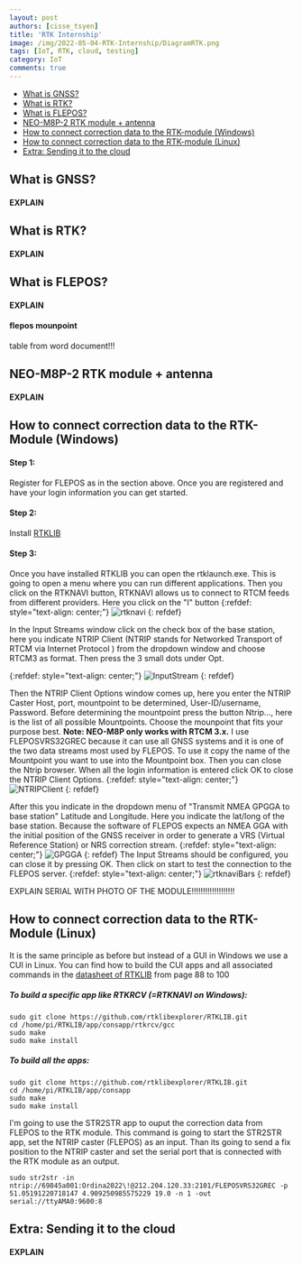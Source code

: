 ```yaml
---
layout: post
authors: [cisse_tsyen]
title: 'RTK Internship'
image: /img/2022-05-04-RTK-Internship/DiagramRTK.png
tags: [IoT, RTK, cloud, testing]
category: IoT
comments: true
---
```

- [What is GNSS?](#What-is-GNSS)
- [What is RTK?](#What-is-RTK)
- [What is FLEPOS?](#What-is-FLEPOS)
- [NEO-M8P-2 RTK module + antenna](NEO-M8P-2-RTK-module-antenna)
- [How to connect correction data to the RTK-module (Windows)](#How-to-connect-correction-data-to-the-RTK-Module-Windows)
- [How to connect correction data to the RTK-module (Linux)](#How-to-connect-correction-data-to-the-RTK-Module-Linux)
- [Extra: Sending it to the cloud](Extra-Sending-it-to-the-cloud)

## What is GNSS?
#### EXPLAIN

## What is RTK?
#### EXPLAIN
## What is FLEPOS?
#### EXPLAIN
#### flepos mounpoint
table from word document!!!


## NEO-M8P-2 RTK module + antenna
#### EXPLAIN


## How to connect correction data to the RTK-Module (Windows)
#### Step 1:
Register for FLEPOS as in the section above. 
Once you are registered and have your login information you can get started.

#### Step 2:
Install [RTKLIB](http://www.rtklib.com/)

#### Step 3:
Once you have installed RTKLIB you can open the rtklaunch.exe. 
This is going to open a menu where you can run different applications.
Then you click on the RTKNAVI button, RTKNAVI allows us to connect to RTCM feeds from different providers. 
Here you click on the "I" button
{:refdef: style="text-align: center;"}
<img src="{{ '/img/2022-05-04-RTK-Internship/rtknavi.JPG' | prepend: site.baseurl }}" alt="rtknavi" class="image center" style="margin:0px auto; max-width:100%">
{: refdef}

In the Input Streams window click on the check box of the base station, here you indicate NTRIP Client (NTRIP stands for Networked Transport of RTCM via Internet Protocol ) from the dropdown window and choose RTCM3 as format. 
Then press the 3 small dots under Opt.

{:refdef: style="text-align: center;"}
<img src="{{ '/img/2022-05-04-RTK-Internship/InputStream.JPG' | prepend: site.baseurl }}" alt="InputStream" class="image center" style="margin:0px auto; max-width:100%">
{: refdef}

Then the NTRIP Client Options window comes up, here you enter the NTRIP Caster Host, port, mountpoint to be determined, User-ID/username, Password. 
Before determining the mountpoint press the button Ntrip..., here is the list of all possible Mountpoints.
Choose the mounpoint that fits your purpose best. 
**Note: NEO-M8P only works with RTCM 3.x.** 
I use FLEPOSVRS32GREC because it can use all GNSS systems and it is one of the two data streams most used by FLEPOS.
To use it copy the name of the Mountpoint you want to use into the Mountpoint box. 
Then you can close the Ntrip browser. 
When all the login information is entered click OK to close the NTRIP Client Options.
{:refdef: style="text-align: center;"}
<img src="{{ '/img/2022-05-04-RTK-Internship/NTRIPClient.JPG' | prepend: site.baseurl }}" alt="NTRIPClient" class="image center" style="margin:0px auto; max-width:100%">
{: refdef}

After this you indicate in the dropdown menu of "Transmit NMEA GPGGA to base station" Latitude and Longitude. 
Here you indicate the lat/long of the base station. 
Because the software of FLEPOS expects an NMEA GGA with the initial position of the GNSS receiver in order to generate a VRS (Virtual Reference Station) or NRS correction stream.
{:refdef: style="text-align: center;"}
<img src="{{ '/img/2022-05-04-RTK-Internship/GPGGA.JPG' | prepend: site.baseurl }}" alt="GPGGA" class="image center" style="margin:0px auto; max-width:100%">
{: refdef}
The Input Streams should be configured, you can close it by pressing OK. 
Then click on start to test the connection to the FLEPOS server.
{:refdef: style="text-align: center;"}
<img src="{{ '/img/2022-05-04-RTK-Internship/rtknaviBars.JPG' | prepend: site.baseurl }}" alt="rtknaviBars" class="image center" style="margin:0px auto; max-width:100%">
{: refdef}

EXPLAIN SERIAL WITH PHOTO OF THE MODULE!!!!!!!!!!!!!!!!!!!


## How to connect correction data to the RTK-Module (Linux)
It is the same principle as before but instead of a GUI in Windows we use a CUI in Linux.
You can find how to build the CUI apps and all associated commands in the [datasheet of RTKLIB](http://www.rtklib.com/prog/manual_2.4.2.pdf) from page 88 to 100
##### To build a specific app like RTKRCV (=RTKNAVI on Windows):
```
sudo git clone https://github.com/rtklibexplorer/RTKLIB.git
cd /home/pi/RTKLIB/app/consapp/rtkrcv/gcc
sudo make
sudo make install
```

##### To build all the apps:
```
sudo git clone https://github.com/rtklibexplorer/RTKLIB.git
cd /home/pi/RTKLIB/app/consapp
sudo make
sudo make install
```
I'm going to use the STR2STR app to ouput the correction data from FLEPOS to the RTK module.
This command is going to start the STR2STR app, set the NTRIP caster (FLEPOS) as an input.
Than its going to send a fix position to the NTRIP caster and set the serial port that is connected with the RTK module as an output.
```
sudo str2str -in ntrip://69845a001:Ordina2022\!@212.204.120.33:2101/FLEPOSVRS32GREC -p 51.05191220718147 4.909250985575229 19.0 -n 1 -out  serial://ttyAMA0:9600:8
```

## Extra: Sending it to the cloud
#### EXPLAIN